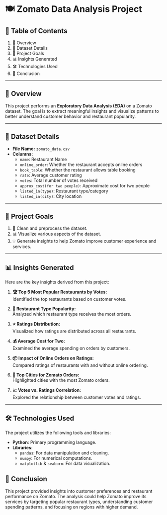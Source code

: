 # 🍽️ Zomato Data Analysis Project

## 📑 Table of Contents
1. 📖 Overview  
2. 📂 Dataset Details  
3. 🎯 Project Goals  
4. 📊 Insights Generated  
5. 🛠️ Technologies Used  
6. 📌 Conclusion  

---

## 📖 Overview
This project performs an **Exploratory Data Analysis (EDA)** on a Zomato dataset. The goal is to extract meaningful insights and visualize patterns to better understand customer behavior and restaurant popularity.

---

## 📂 Dataset Details
- **File Name:** `zomato_data.csv`
- **Columns:**
  - `name`: Restaurant Name  
  - `online_order`: Whether the restaurant accepts online orders  
  - `book_table`: Whether the restaurant allows table booking  
  - `rate`: Average customer rating  
  - `votes`: Total number of votes received  
  - `approx_cost(for two people)`: Approximate cost for two people  
  - `listed_in(type)`: Restaurant type/category  
  - `listed_in(city)`: City location  

---

## 🎯 Project Goals
1. 🧹 Clean and preprocess the dataset.  
2. 📊 Visualize various aspects of the dataset.  
3. 💡 Generate insights to help Zomato improve customer experience and services.  

---

## 📊 Insights Generated
Here are the key insights derived from this project:

1. **🏆 Top 5 Most Popular Restaurants by Votes:**  
   Identified the top restaurants based on customer votes.

2. **🍔 Restaurant Type Popularity:**  
   Analyzed which restaurant type receives the most orders.

3. **⭐ Ratings Distribution:**  
   Visualized how ratings are distributed across all restaurants.

4. **💰 Average Cost for Two:**  
   Examined the average spending on orders by customers.

5. **📦 Impact of Online Orders on Ratings:**  
   Compared ratings of restaurants with and without online ordering.

6. **🌆 Top Cities for Zomato Orders:**  
   Highlighted cities with the most Zomato orders.

7. **📈 Votes vs. Ratings Correlation:**  
   Explored the relationship between customer votes and ratings.

---

## 🛠️ Technologies Used
The project utilizes the following tools and libraries:
- **Python**: Primary programming language.  
- **Libraries**:
  - `pandas`: For data manipulation and cleaning.  
  - `numpy`: For numerical computations.  
  - `matplotlib` & `seaborn`: For data visualization.  

## 📌 Conclusion
This project provided insights into customer preferences and restaurant performance on Zomato. The analysis could help Zomato improve its services by targeting popular restaurant types, understanding customer spending patterns, and focusing on regions with higher demand.
